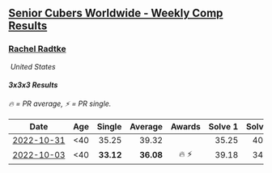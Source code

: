 <style>table {white-space: nowrap;}</style>
<link rel="stylesheet" type="text/css" href="/scw-comp/css/flags.css" />

## [Senior Cubers Worldwide - Weekly Comp Results](/scw-comp/results/)
### [Rachel Radtke](README.md)

<i class="flag flag-US" />&nbsp;United States

#### 3x3x3 Results

<span style="white-space: nowrap;">🔥 = PR average</span>, <span style="white-space: nowrap;">⚡ = PR single</span>.

| Date | Age | Single | Average | Awards | Solve 1 | Solve 2 | Solve 3 | Solve 4 | Solve 5 | Video |
| :--: | :--: | --: | --: | :--: | --: | --: | --: | --: | --: | :-- |
| [2022-10-31](../../results/2022-10-31/333.md) | <40 | 35.25 | 39.32 |  | 35.25 | 40.63 | 41.98 | 35.36 | 42.62 | [Desktop](https://www.facebook.com/events/536496438309051/permalink/545625164062845) / [Mobile](https://m.facebook.com/events/536496438309051?view=permalink&id=545625164062845) |
| [2022-10-03](../../results/2022-10-03/333.md) | <40 | **33.12** | **36.08** | 🔥 ⚡ | 39.18 | 34.50 | **33.12** | 41.11 | 34.57 | [Desktop](https://www.facebook.com/events/1113163972925182/permalink/1119559512285628) / [Mobile](https://m.facebook.com/events/1113163972925182?view=permalink&id=1119559512285628) |


<!-- Global site tag (gtag.js) - Google Analytics -->
<script async src="https://www.googletagmanager.com/gtag/js?id=UA-86348435-3"></script>
<script>window.dataLayer = window.dataLayer || []; function gtag() {dataLayer.push(arguments);} gtag('js', new Date()); gtag('config', 'UA-86348435-3');</script>
